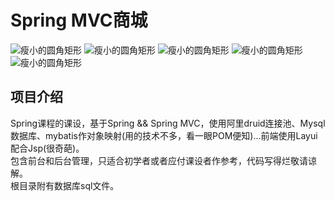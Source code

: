 # Spring MVC商城
![瘦小的圆角矩形](https://img.shields.io/badge/language-Java-brightgreen.svg?style=plastic)  ![瘦小的圆角矩形](https://img.shields.io/badge/5.1.5.RELEASE-Spring-green.svg?style=plastic)  ![瘦小的圆角矩形](https://img.shields.io/badge/1.1.10-druid-blue.svg?style=plastic)  ![瘦小的圆角矩形](https://img.shields.io/badge/3.4.6-mybatis-red.svg?style=plastic)  ![瘦小的圆角矩形](https://img.shields.io/badge/5.7-Mysql-yellow.svg?style=plastic)
## 项目介绍
Spring课程的课设，基于Spring && Spring MVC，使用阿里druid连接池、Mysql数据库、mybatis作对象映射(用的技术不多，看一眼POM便知)...前端使用Layui配合Jsp(很奇葩)。  
包含前台和后台管理，只适合初学者或者应付课设者作参考，代码写得烂敬请谅解。  
根目录附有数据库sql文件。  
